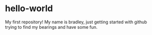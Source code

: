 # hello-world
My first repository!
My name is bradley, just getting started with github trying to find my bearings and have some fun.
